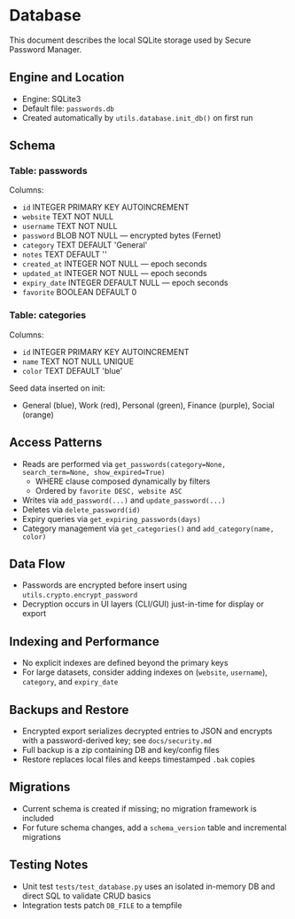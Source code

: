 # Database

This document describes the local SQLite storage used by Secure Password Manager.

## Engine and Location

- Engine: SQLite3
- Default file: `passwords.db`
- Created automatically by `utils.database.init_db()` on first run

## Schema

### Table: passwords

Columns:

- `id` INTEGER PRIMARY KEY AUTOINCREMENT
- `website` TEXT NOT NULL
- `username` TEXT NOT NULL
- `password` BLOB NOT NULL  — encrypted bytes (Fernet)
- `category` TEXT DEFAULT 'General'
- `notes` TEXT DEFAULT ''
- `created_at` INTEGER NOT NULL — epoch seconds
- `updated_at` INTEGER NOT NULL — epoch seconds
- `expiry_date` INTEGER DEFAULT NULL — epoch seconds
- `favorite` BOOLEAN DEFAULT 0

### Table: categories

Columns:

- `id` INTEGER PRIMARY KEY AUTOINCREMENT
- `name` TEXT NOT NULL UNIQUE
- `color` TEXT DEFAULT 'blue'

Seed data inserted on init:

- General (blue), Work (red), Personal (green), Finance (purple), Social (orange)

## Access Patterns

- Reads are performed via `get_passwords(category=None, search_term=None, show_expired=True)`
  - WHERE clause composed dynamically by filters
  - Ordered by `favorite DESC, website ASC`
- Writes via `add_password(...)` and `update_password(...)`
- Deletes via `delete_password(id)`
- Expiry queries via `get_expiring_passwords(days)`
- Category management via `get_categories()` and `add_category(name, color)`

## Data Flow

- Passwords are encrypted before insert using `utils.crypto.encrypt_password`
- Decryption occurs in UI layers (CLI/GUI) just-in-time for display or export

## Indexing and Performance

- No explicit indexes are defined beyond the primary keys
- For large datasets, consider adding indexes on (`website`, `username`), `category`, and `expiry_date`

## Backups and Restore

- Encrypted export serializes decrypted entries to JSON and encrypts with a password-derived key; see `docs/security.md`
- Full backup is a zip containing DB and key/config files
- Restore replaces local files and keeps timestamped `.bak` copies

## Migrations

- Current schema is created if missing; no migration framework is included
- For future schema changes, add a `schema_version` table and incremental migrations

## Testing Notes

- Unit test `tests/test_database.py` uses an isolated in-memory DB and direct SQL to validate CRUD basics
- Integration tests patch `DB_FILE` to a tempfile
